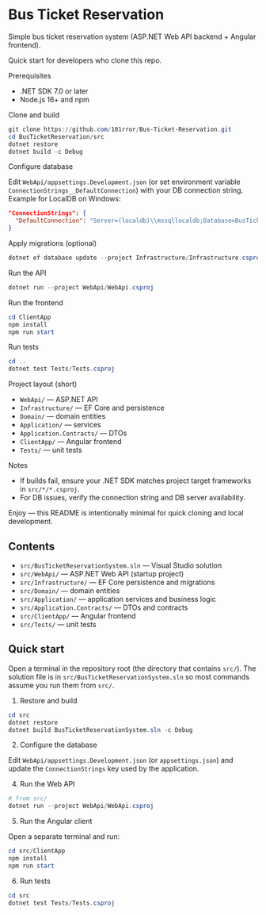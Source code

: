 # Bus Ticket Reservation

Simple bus ticket reservation system (ASP.NET Web API backend + Angular frontend).

Quick start for developers who clone this repo.

Prerequisites
- .NET SDK 7.0 or later
- Node.js 16+ and npm

Clone and build

```powershell
git clone https://github.com/101rror/Bus-Ticket-Reservation.git
cd BusTicketReservation/src
dotnet restore
dotnet build -c Debug
```

Configure database

Edit `WebApi/appsettings.Development.json` (or set environment variable `ConnectionStrings__DefaultConnection`) with your DB connection string. Example for LocalDB on Windows:

```json
"ConnectionStrings": {
  "DefaultConnection": "Server=(localdb)\\mssqllocaldb;Database=BusTicketReservationDb;Trusted_Connection=True;MultipleActiveResultSets=true"
}
```

Apply migrations (optional)

```powershell
dotnet ef database update --project Infrastructure/Infrastructure.csproj --startup-project WebApi/WebApi.csproj
```

Run the API

```powershell
dotnet run --project WebApi/WebApi.csproj
```

Run the frontend

```powershell
cd ClientApp
npm install
npm run start
```

Run tests

```powershell
cd ..
dotnet test Tests/Tests.csproj
```

Project layout (short)
- `WebApi/` — ASP.NET API
- `Infrastructure/` — EF Core and persistence
- `Domain/` — domain entities
- `Application/` — services
- `Application.Contracts/` — DTOs
- `ClientApp/` — Angular frontend
- `Tests/` — unit tests

Notes
- If builds fail, ensure your .NET SDK matches project target frameworks in `src/*/*.csproj`.
- For DB issues, verify the connection string and DB server availability.

Enjoy — this README is intentionally minimal for quick cloning and local development.
## Contents
- `src/BusTicketReservationSystem.sln` — Visual Studio solution
- `src/WebApi/` — ASP.NET Web API (startup project)
- `src/Infrastructure/` — EF Core persistence and migrations
- `src/Domain/` — domain entities
- `src/Application/` — application services and business logic
- `src/Application.Contracts/` — DTOs and contracts
- `src/ClientApp/` — Angular frontend
- `src/Tests/` — unit tests


## Quick start
Open a terminal in the repository root (the directory that contains `src/`). The solution file is in `src/BusTicketReservationSystem.sln` so most commands assume you run them from `src/`.

1. Restore and build

```powershell
cd src
dotnet restore
dotnet build BusTicketReservationSystem.sln -c Debug
```

2. Configure the database

Edit `WebApi/appsettings.Development.json` (or `appsettings.json`) and update the `ConnectionStrings` key used by the application.

4. Run the Web API

```powershell
# from src/
dotnet run --project WebApi/WebApi.csproj
```

5. Run the Angular client

Open a separate terminal and run:

```powershell
cd src/ClientApp
npm install
npm run start
```

6. Run tests

```powershell
cd src
dotnet test Tests/Tests.csproj
```